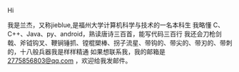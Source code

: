 Hi

我是兰杰，又称jieblue,是福州大学计算机科学与技术的一名本科生
我略懂 C、C++、Java、py、android，熟读唐诗三百首，能写代码三百行
我还会刀枪剑戟、斧钺钩叉、鞭锏锤抓、镗棍槊棒、拐子流星、带钩的、带尖的、带刃的、带刺的，十八般兵器我是样样精通
如果想联系我，我的邮箱是 2775856803@qq.com ，欢迎给我发邮件。

